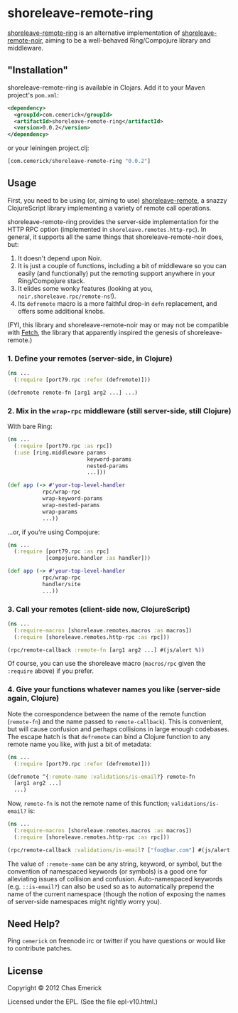 # shoreleave-remote-ring

[shoreleave-remote-ring](http://github.com/cemerick/shoreleave-remote-ring) is
an alternative implementation of
[shoreleave-remote-noir](https://github.com/shoreleave/shoreleave-remote-noir),
aiming to be a well-behaved Ring/Compojure library and middleware.

## "Installation"

shoreleave-remote-ring is available in Clojars.  Add it to your Maven project's
`pom.xml`:

```xml
<dependency>
  <groupId>com.cemerick</groupId>
  <artifactId>shoreleave-remote-ring</artifactId>
  <version>0.0.2</version>
</dependency>
```

or your leiningen project.clj:

```clojure
[com.cemerick/shoreleave-remote-ring "0.0.2"]
```

## Usage

First, you need to be using (or, aiming to use)
[shoreleave-remote](https://github.com/shoreleave/shoreleave-remote), a snazzy
ClojureScript library implementing a variety of remote call operations.

shoreleave-remote-ring provides the server-side implementation for the HTTP RPC
option (implemented in `shoreleave.remotes.http-rpc`).  In general, it supports
all the same things that shoreleave-remote-noir does, but:

1. It doesn't depend upon Noir.
2. It is just a couple of functions, including a bit of middleware so you can
   easily (and functionally) put the remoting support anywhere in your
Ring/Compojure stack.
3. It elides some wonky features (looking at you,
   `noir.shoreleave.rpc/remote-ns`!).
4. Its `defremote` macro is a more faithful drop-in `defn` replacement, and
   offers some additional knobs.

(FYI, this library and shoreleave-remote-noir may or may not be compatible with
[Fetch](https://github.com/ibdknox/fetch), the library that apparently inspired
the genesis of shoreleave-remote.)

### 1. Define your remotes (server-side, in Clojure)

```clojure
(ns ...
  (:require [port79.rpc :refer (defremote)]))

(defremote remote-fn [arg1 arg2 ...] ...)
```

### 2. Mix in the `wrap-rpc` middleware (still server-side, still Clojure)

With bare Ring:

```clojure
(ns ...
  (:require [port79.rpc :as rpc])
  (:use [ring.middleware params
                         keyword-params
                         nested-params
                         ...]))

(def app (-> #'your-top-level-handler
           rpc/wrap-rpc
           wrap-keyword-params
           wrap-nested-params
           wrap-params
           ...))
```

…or, if you're using Compojure:

```clojure
(ns ...
  (:require [port79.rpc :as rpc]
            [compojure.handler :as handler]))

(def app (-> #'your-top-level-handler
           rpc/wrap-rpc
           handler/site
           ...))
```

### 3. Call your remotes (client-side now, ClojureScript)

```clojure
(ns ...
  (:require-macros [shoreleave.remotes.macros :as macros])
  (:require [shoreleave.remotes.http-rpc :as rpc]))

(rpc/remote-callback :remote-fn [arg1 arg2 ...] #(js/alert %))
```

Of course, you can use the shoreleave macro (`macros/rpc` given the `:require`
above) if you prefer.

### 4. Give your functions whatever names you like (server-side again, Clojure)

Note the correspondence between the name of the remote function (`remote-fn`)
and the name passed to `remote-callback`).  This is convenient, but will cause
confusion and perhaps collisions in large enough codebases.  The escape hatch
is that `defremote` can bind a Clojure function to any remote name you like,
with just a bit of metadata:

```clojure
(ns ...
  (:require [port79.rpc :refer (defremote)]))

(defremote ^{:remote-name :validations/is-email?} remote-fn
  [arg1 arg2 ...]
  ...)
```

Now, `remote-fn` is not the remote name of this function;
`validations/is-email?` is:

```clojure
(ns ...
  (:require-macros [shoreleave.remotes.macros :as macros])
  (:require [shoreleave.remotes.http-rpc :as rpc]))

(rpc/remote-callback :validations/is-email? ["foo@bar.com"] #(js/alert %))
```

The value of `:remote-name` can be any string, keyword, or symbol, but the
convention of namespaced keywords (or symbols) is a good one for alleviating
issues of collision and confusion.  Auto-namespaced keywords (e.g.
`::is-email?`) can also be used so as to automatically prepend the name of the
current namespace (though the notion of exposing the names of server-side
namespaces might rightly worry you).

## Need Help?

Ping `cemerick` on freenode irc or twitter if you have questions or would like
to contribute patches.

## License

Copyright © 2012 Chas Emerick

Licensed under the EPL. (See the file epl-v10.html.)

